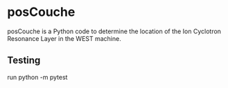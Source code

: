 # posCouche
posCouche is a Python code to determine the location of the Ion Cyclotron Resonance Layer in the WEST machine.

## Testing
run
   python -m pytest

